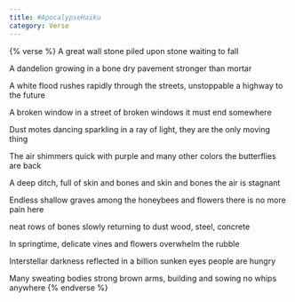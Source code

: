 ```yaml
---
title: #ApocalypseHaiku
category: Verse
---
```

{% verse %}
A great wall
stone piled upon stone
waiting to fall<!--more-->

A dandelion
growing in a bone dry pavement
stronger than mortar

A white flood rushes
rapidly through the streets, unstoppable
a highway to the future

A broken window
in a street of broken windows
it must end somewhere

Dust motes dancing
sparkling in a ray of light, they are 
the only moving thing

The air shimmers
quick with purple and many other colors
the butterflies are back

A deep ditch, full
of skin and bones and skin and bones
the air is stagnant

Endless shallow graves
among the honeybees and flowers
there is no more pain here

neat rows of bones
slowly returning to dust
wood, steel, concrete

In springtime,
delicate vines and flowers
overwhelm the rubble

Interstellar darkness
reflected in a billion sunken eyes
people are hungry

Many sweating bodies
strong brown arms, building and sowing
no whips anywhere
{% endverse %}
